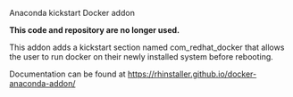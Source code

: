 Anaconda kickstart Docker addon

**This code and repository are no longer used.**

This addon adds a kickstart section named com_redhat_docker that allows the
user to run docker on their newly installed system before rebooting.

Documentation can be found at https://rhinstaller.github.io/docker-anaconda-addon/
